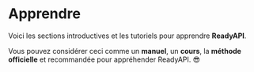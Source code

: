 # Apprendre

Voici les sections introductives et les tutoriels pour apprendre **ReadyAPI**.

Vous pouvez considérer ceci comme un **manuel**, un **cours**, la **méthode officielle** et recommandée pour appréhender ReadyAPI. 😎
